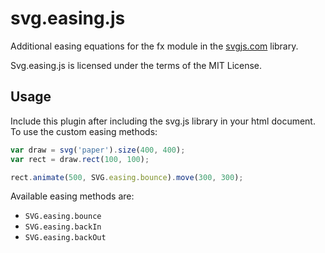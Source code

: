 # svg.easing.js

Additional easing equations for the fx module in the [svgjs.com](http://svgjs.com) library.

Svg.easing.js is licensed under the terms of the MIT License.

## Usage
Include this plugin after including the svg.js library in your html document. To use the custom easing methods:

```javascript
var draw = svg('paper').size(400, 400);
var rect = draw.rect(100, 100);

rect.animate(500, SVG.easing.bounce).move(300, 300);
```

Available easing methods are:
- `SVG.easing.bounce`
- `SVG.easing.backIn`
- `SVG.easing.backOut`